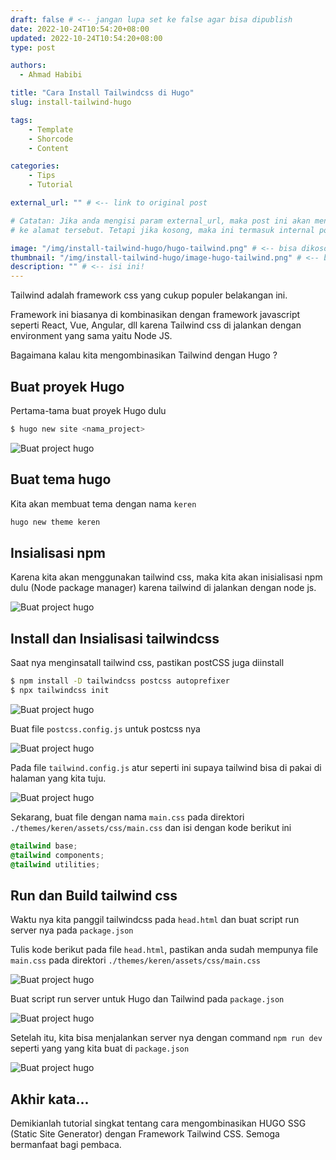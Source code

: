 ```yaml
---
draft: false # <-- jangan lupa set ke false agar bisa dipublish
date: 2022-10-24T10:54:20+08:00
updated: 2022-10-24T10:54:20+08:00
type: post

authors:
  - Ahmad Habibi

title: "Cara Install Tailwindcss di Hugo"
slug: install-tailwind-hugo

tags:
    - Template
    - Shorcode
    - Content

categories:
    - Tips
    - Tutorial

external_url: "" # <-- link to original post

# Catatan: Jika anda mengisi param external_url, maka post ini akan mengarah
# ke alamat tersebut. Tetapi jika kosong, maka ini termasuk internal post.

image: "/img/install-tailwind-hugo/hugo-tailwind.png" # <-- bisa dikosongkan jika external post
thumbnail: "/img/install-tailwind-hugo/image-hugo-tailwind.png" # <-- bisa dikosongkan jika  external post
description: "" # <-- isi ini!
---
```


<!-- Jika ini postingan dari luar (eksternal post), maka konten tidak perlu diisi ya! -->
Tailwind adalah framework css yang cukup populer belakangan ini.

Framework ini biasanya di kombinasikan dengan framework javascript seperti React, Vue, Angular, dll karena Tailwind css di jalankan dengan environment yang sama yaitu Node JS.

Bagaimana kalau kita mengombinasikan Tailwind dengan Hugo ?

## Buat proyek Hugo

Pertama-tama buat proyek Hugo dulu
```sh
$ hugo new site <nama_project>
```

![Buat project hugo](/img/install-tailwind-hugo/images-01.png)

## Buat tema hugo

Kita akan membuat tema dengan nama `keren`

```sh
hugo new theme keren
```

## Insialisasi npm

Karena kita akan menggunakan tailwind css, maka kita akan inisialisasi npm dulu (Node package manager) karena tailwind di jalankan dengan node js.

![Buat project hugo](/img/install-tailwind-hugo/images-02.png)

## Install dan Insialisasi tailwindcss

Saat nya menginsatall tailwind css, pastikan postCSS juga diinstall
```sh
$ npm install -D tailwindcss postcss autoprefixer
$ npx tailwindcss init
```

![Buat project hugo](/img/install-tailwind-hugo/images-03.png)

Buat file `postcss.config.js` untuk postcss nya

![Buat project hugo](/img/install-tailwind-hugo/images-06.png)

Pada file `tailwind.config.js` atur seperti ini supaya tailwind bisa di pakai di halaman yang kita tuju.

![Buat project hugo](/img/install-tailwind-hugo/images-04.png)

Sekarang, buat file dengan nama `main.css` pada direktori `./themes/keren/assets/css/main.css` dan isi dengan kode berikut ini

```css
@tailwind base;
@tailwind components;
@tailwind utilities;
```

## Run dan Build tailwind css

Waktu nya kita panggil tailwindcss pada `head.html` dan buat script run server nya pada `package.json`

Tulis kode berikut pada file `head.html`, pastikan anda sudah mempunya file `main.css` pada direktori `./themes/keren/assets/css/main.css`

![Buat project hugo](/img/install-tailwind-hugo/images-07.png)

Buat script run server untuk Hugo dan Tailwind pada `package.json`

![Buat project hugo](/img/install-tailwind-hugo/images-08.png)

Setelah itu, kita bisa menjalankan server nya dengan command `npm run dev` seperti yang yang kita buat di `package.json`

![Buat project hugo](/img/install-tailwind-hugo/images-05.png)

## Akhir kata...

Demikianlah tutorial singkat tentang cara mengombinasikan HUGO SSG (Static Site Generator) dengan Framework Tailwind CSS. Semoga bermanfaat bagi pembaca.